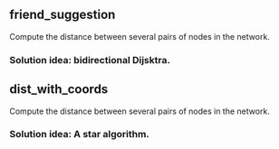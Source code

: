 ## friend_suggestion
Compute the distance between several pairs of nodes in the network.
### Solution idea: bidirectional Dijsktra.

## dist_with_coords
Compute the distance between several pairs of nodes in the network.
### Solution idea: A star algorithm.